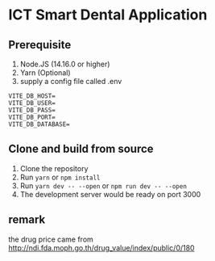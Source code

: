 # ICT Smart Dental Application

## Prerequisite

1. Node.JS (14.16.0 or higher)
2. Yarn (Optional)
3. supply a config file called .env

```
VITE_DB_HOST=
VITE_DB_USER=
VITE_DB_PASS=
VITE_DB_PORT=
VITE_DB_DATABASE=
```

## Clone and build from source

1. Clone the repository
2. Run `yarn` or `npm install`
3. Run `yarn dev -- --open` or `npm run dev -- --open`
4. The development server would be ready on port 3000

## remark

the drug price came from http://ndi.fda.moph.go.th/drug_value/index/public/0/180
